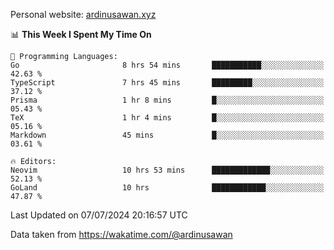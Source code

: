 Personal website: [ardinusawan.xyz](https://ardinusawan.xyz)

<!--START_SECTION:waka-->
📊 **This Week I Spent My Time On** 

```text
💬 Programming Languages: 
Go                       8 hrs 54 mins       ███████████░░░░░░░░░░░░░░   42.63 % 
TypeScript               7 hrs 45 mins       █████████░░░░░░░░░░░░░░░░   37.12 % 
Prisma                   1 hr 8 mins         █░░░░░░░░░░░░░░░░░░░░░░░░   05.43 % 
TeX                      1 hr 4 mins         █░░░░░░░░░░░░░░░░░░░░░░░░   05.16 % 
Markdown                 45 mins             █░░░░░░░░░░░░░░░░░░░░░░░░   03.61 % 

🔥 Editors: 
Neovim                   10 hrs 53 mins      █████████████░░░░░░░░░░░░   52.13 % 
GoLand                   10 hrs              ████████████░░░░░░░░░░░░░   47.87 % 
```


 Last Updated on 07/07/2024 20:16:57 UTC
<!--END_SECTION:waka-->
Data taken from https://wakatime.com/@ardinusawan
